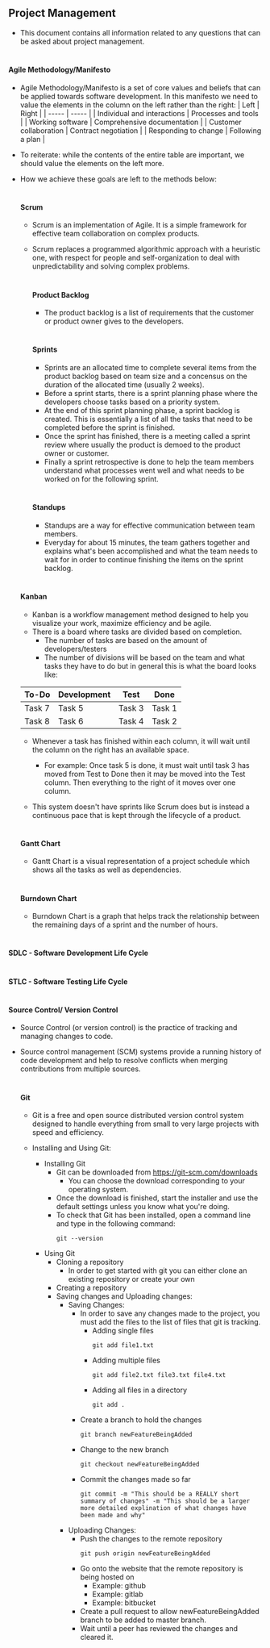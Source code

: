 ## Project Management
- This document contains all information related to any questions that can be asked about project management.
#

#### Agile Methodology/Manifesto
- Agile Methodology/Manifesto is a set of core values and beliefs that can be applied towards software development. In this manifesto we need to value the elements in the column on the left rather than the right:
    | Left                          | Right                         |
    | -----                         | -----                         |
    | Individual and interactions   | Processes and tools           |
    | Working software              | Comprehensive documentation   |
    | Customer collaboration        | Contract negotiation          |
    | Responding to change          | Following a plan              |

- To reiterate: while the contents of the entire table are important, we should value the elements on the left more.

- How we achieve these goals are left to the methods below:

    #
    #### Scrum
    - Scrum is an implementation of Agile. It is a simple framework for effective team collaboration on complex products. 
    - Scrum replaces a programmed algorithmic approach with a heuristic one, with respect for people and self-organization to deal with unpredictability and solving complex problems.

        #
        #### Product Backlog
        - The product backlog is a list of requirements that the customer or product owner gives to the developers.

        #
        #### Sprints
        - Sprints are an allocated time to complete several items from the product backlog based on team size and a concensus on the duration of the allocated time (usually 2 weeks). 
        - Before a sprint starts, there is a sprint planning phase where the developers choose tasks based on a priority system.
        - At the end of this sprint planning phase, a sprint backlog is created. This is essentially a list of all the tasks that need to be completed before the sprint is finished.
        - Once the sprint has finished, there is a meeting called a sprint review where usually the product is demoed to the product owner or customer.
        - Finally a sprint retrospective is done to help the team members understand what processes went well and what needs to be worked on for the following sprint.

        #
        #### Standups
        - Standups are a way for effective communication between team members.
        - Everyday for about 15 minutes, the team gathers together and explains what's been accomplished and what the team needs to wait for in order to continue finishing the items on the sprint backlog.

    #
    #### Kanban
    - Kanban is a workflow management method designed to help you visualize your work, maximize efficiency and be agile.
    - There is a board where tasks are divided based on completion. 
        - The number of tasks are based on the amount of developers/testers
        - The number of divisions will be based on the team and what tasks they have to do but in general this is what the board looks like:

    | To-Do     | Development   | Test    | Done    |
    | --        | --            | --      | --      |
    | Task 7    | Task 5        | Task 3  | Task 1  |
    | Task 8    | Task 6        | Task 4  | Task 2  |
    
    - Whenever a task has finished within each column, it will wait until the column on the right has an available space.
        - For example: Once task 5 is done, it must wait until task 3 has moved from Test to Done then it may be moved into the Test column. Then everything to the right of it moves over one column. 

    - This system doesn't have sprints like Scrum does but is instead a continuous pace that is kept through the lifecycle of a product.

    #
    #### Gantt Chart
    - Gantt Chart is a visual representation of a project schedule which shows all the tasks as well as dependencies.

    #
    #### Burndown Chart
    - Burndown Chart is a graph that helps track the relationship between the remaining days of a sprint and the number of hours.
#
#### SDLC - Software Development Life Cycle


#
#### STLC - Software Testing Life Cycle


#
#### Source Control/ Version Control
- Source Control (or version control) is the practice of tracking and managing changes to code.  
- Source control management (SCM) systems provide a running history of code development and help to resolve conflicts when merging contributions from multiple sources.

    #
    #### Git
    - Git is a free and open source distributed version control system designed to handle everything from small to very large projects with speed and efficiency.

    - Installing and Using Git:
        - Installing Git
            - Git can be downloaded from https://git-scm.com/downloads
                - You can choose the download corresponding to your operating system.
            - Once the download is finished, start the installer and use the default settings unless you know what you're doing. 
            - To check that Git has been installed, open a command line and type in the following command:
                ```
                git --version
                ```
        - Using Git
            - Cloning a repository
                - In order to get started with git you can either clone an existing repository or create your own
            - Creating a repository
            - Saving changes and Uploading changes:
                - Saving Changes: 
                    - In order to save any changes made to the project, you must add the files to the list of files that git is tracking.
                        - Adding single files
                            ```
                            git add file1.txt
                            ```
                        - Adding multiple files
                            ```
                            git add file2.txt file3.txt file4.txt
                            ```
                        - Adding all files in a directory
                            ```
                            git add .
                            ```
                    - Create a branch to hold the changes
                        ```
                        git branch newFeatureBeingAdded
                        ```
                    - Change to the new branch
                        ```
                        git checkout newFeatureBeingAdded
                        ```
                    - Commit the changes made so far
                        ```
                        git commit -m "This should be a REALLY short summary of changes" -m "This should be a larger more detailed explination of what changes have been made and why"
                        ```
                - Uploading Changes:
                    - Push the changes to the remote repository
                        ```
                        git push origin newFeatureBeingAdded
                        ```
                    - Go onto the website that the remote repository is being hosted on
                        - Example: github
                        - Example: gitlab
                        - Example: bitbucket
                    - Create a pull request to allow newFeatureBeingAdded branch to be added to master branch. 
                    - Wait until a peer has reviewed the changes and cleared it. 